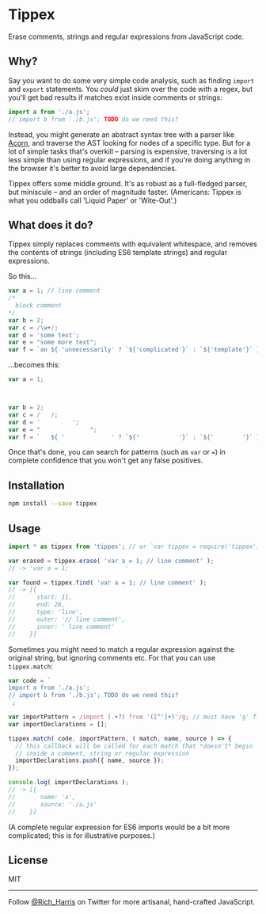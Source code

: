 # Tippex

Erase comments, strings and regular expressions from JavaScript code.

## Why?

Say you want to do some very simple code analysis, such as finding `import` and `export` statements. You *could* just skim over the code with a regex, but you'll get bad results if matches exist inside comments or strings:

```js
import a from './a.js';
// import b from './b.js'; TODO do we need this?
```

Instead, you might generate an abstract syntax tree with a parser like [Acorn](https://github.com/ternjs/acorn), and traverse the AST looking for nodes of a specific type. But for a lot of simple tasks that's overkill – parsing is expensive, traversing is a lot less simple than using regular expressions, and if you're doing anything in the browser it's better to avoid large dependencies.

Tippex offers some middle ground. It's as robust as a full-fledged parser, but miniscule – and an order of magnitude faster. (Americans: Tippex is what you oddballs call 'Liquid Paper' or 'Wite-Out'.)


## What does it do?

Tippex simply replaces comments with equivalent whitespace, and removes the contents of strings (including ES6 template strings) and regular expressions.

So this...

```js
var a = 1; // line comment
/*
  block comment
*/
var b = 2;
var c = /\w+/;
var d = 'some text';
var e = "some more text";
var f = `an ${ 'unnecessarily' ? `${'complicated'}` : `${'template'}` } string`;
```

...becomes this:

```js
var a = 1;                



var b = 2;
var c = /   /;
var d = '         ';
var e = "              ";
var f = `   ${ '             ' ? `${'           '}` : `${'        '}` }       `;
```

Once that's done, you can search for patterns (such as `var` or ` = `) in complete confidence that you won't get any false positives.


## Installation

```bash
npm install --save tippex
```


## Usage

```js
import * as tippex from 'tippex'; // or `var tippex = require('tippex')`, etc

var erased = tippex.erase( 'var a = 1; // line comment' );
// -> 'var a = 1;                '

var found = tippex.find( 'var a = 1; // line comment' );
// -> [{
//      start: 11,
//      end: 26,
//      type: 'line',
//      outer: '// line comment',
//      inner: ' line comment'
//    }]
```

Sometimes you might need to match a regular expression against the original string, but ignoring comments etc. For that you can use `tippex.match`:

```js
var code = `
import a from './a.js';
// import b from './b.js'; TODO do we need this?
`;

var importPattern = /import (.+?) from '([^']+)'/g; // must have 'g' flag
var importDeclarations = [];

tippex.match( code, importPattern, ( match, name, source ) => {
  // this callback will be called for each match that *doesn't* begin
  // inside a comment, string or regular expression
  importDeclarations.push({ name, source });
});

console.log( importDeclarations );
// -> [{
//       name: 'a',
//       source: './a.js'
//    }]
```

(A complete regular expression for ES6 imports would be a bit more complicated; this is for illustrative purposes.)


## License

MIT

----

Follow [@Rich_Harris](https://twitter.com/Rich_Harris) on Twitter for more artisanal, hand-crafted JavaScript.
